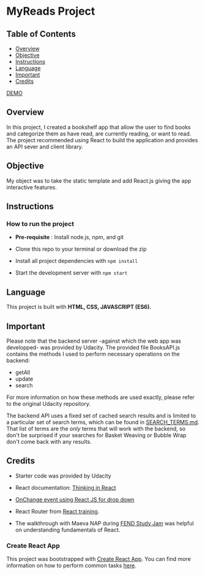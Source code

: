 # MyReads Project

## Table of Contents

* [Overview](#Overview)
* [Objective](#Objective)
* [Instructions](#Instructions)
* [Language](#Language)
* [Important](#Important)
* [Credits](#Credits)

[DEMO](https://my-readingshelf.herokuapp.com/)

## Overview
In this project, I created a bookshelf app that allow the user to find books and categorize them as have read, are currently reading, or want to read. The project recommended using React to build the application and provides an API sever and client library.

## Objective
My object was to take the static template and add React.js giving the app interactive features.

## Instructions

### How to run the project

* **Pre-requisite** : Install node.js, npm, and git

* Clone this repo to your terminal or download the zip

* Install all project dependencies with `npm install`

* Start the development server with `npm start`


## Language

This project is built with **HTML, CSS, JAVASCRIPT (ES6).**

## Important

Please note that the backend server -against which the web app was developped- was provided by Udacity. The provided file BooksAPI.js contains the methods I used to perform necessary operations on the backend:

* getAll
* update
* search

For more information on how these methods are used exactly, please refer to the original Udacity repository.


The backend API uses a fixed set of cached search results and is limited to a particular set of search terms, which can be found in [SEARCH_TERMS.md](SEARCH_TERMS.md). That list of terms are the _only_ terms that will work with the backend, so don't be surprised if your searches for Basket Weaving or Bubble Wrap don't come back with any results.

## Credits

* Starter code was provided by Udacity

* React documentation: [Thinking in React](https://reactjs.org/docs/thinking-in-react.html)

* [OnChange event using React JS for drop down](https://stackoverflow.com/questions/28868071/onchange-event-using-react-js-for-drop-down)


* React Router from [React training](https://reacttraining.com/react-router/web/example/url-params).

* The walkthrough with Maeva NAP during [FEND Study Jam](https://www.youtube.com/watch?v=i6L2jLHV9j8&feature=youtu.be) was helpful on understanding fundamentals of React.

### Create React App

This project was bootstrapped with [Create React App](https://github.com/facebookincubator/create-react-app). You can find more information on how to perform common tasks [here](https://github.com/facebookincubator/create-react-app/blob/master/packages/react-scripts/template/README.md).
